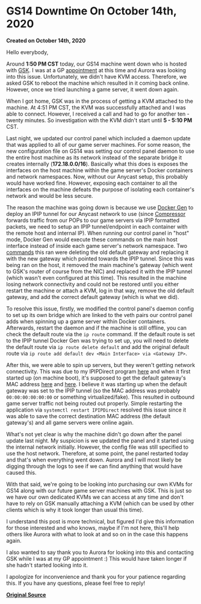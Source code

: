 # GS14 Downtime On October 14th, 2020
**Created on October 14th, 2020**

Hello everybody,

Around **1:50 PM CST** today, our GS14 machine went down who is hosted with [GSK](https://www.gameserverkings.com/). I was at a GP [appointment](https://gflclan.com/profile/1-roy/?status=12474&type=status) at this time and Aurora was looking into this issue. Unfortunately, we didn't have KVM access. Therefore, we asked GSK to reboot the machine which resulted in it coming back online. However, once we tried launching a game server, it went down again.

When I got home, GSK was in the process of getting a KVM attached to the machine. At 4:51 PM CST, the KVM was successfully attached and I was able to connect. However, I received a call and had to go for another ten - twenty minutes. So investigation with the KVM didn't start until **5 - 5:10 PM** CST.

Last night, we updated our control panel which included a daemon update that was applied to all of our game server machines. For some reason, the new configuration file on GS14 was setting our control panel daemon to use the entire host machine as its network instead of the separate bridge it creates internally (**172.18.0.0/16**). Basically what this does is exposes the interfaces on the host machine within the game server's Docker containers and network namespaces. Now, without our Anycast setup, this probably would have worked fine. However, exposing each container to all the interfaces on the machine defeats the purpose of isolating each container's network and would be less secure.

The reason the machine was going down is because we use [Docker Gen](https://github.com/GFLClan/Anycast-Endpoint/tree/master/dockergen) to deploy an IPIP tunnel for our Anycast network to use (since [Compressor](https://github.com/Dreae/compressor) forwards traffic from our POPs to our game servers via IPIP formatted packets, we need to setup an IPIP tunnel/endpoint in each container with the remote host and internal IP). When running our control panel in "host" mode, Docker Gen would execute these commands on the main host interface instead of inside each game server's network namespace. Two [commands](https://github.com/GFLClan/Anycast-Endpoint/blob/master/dockergen/update-netns.sh.tmpl#L35) this ran were deleting the old default gateway and replacing it with the new gateway which pointed towards the IPIP tunnel. Since this was being ran on the host, it removed the main machine's gateway (which went to GSK's router of course from the NIC) and replaced it with the IPIP tunnel (which wasn't even configured at this time). This resulted in the machine losing network connectivity and could not be restored until you either restart the machine or attach a KVM, log in that way, remove the old default gateway, and add the correct default gateway (which is what we did).

To resolve this issue, firstly, we modified the control panel's daemon config to set up its own bridge which are linked to the veth pairs our control panel adds when spinning up a game server within Docker containers. Afterwards, restart the daemon and if the machine is still offline, you can check the default route via the `ip route` command. If the default route is set to the IPIP tunnel Docker Gen was trying to set up, you will need to delete the default route via `ip route delete default` and add the original default route via `ip route add default dev <Main Interface> via <Gateway IP>`.

After this, we were able to spin up servers, but they weren't getting network connectivity. This was due to my IPIPDirect program [here](https://github.com/gamemann/IPIPDirect-TC) and when it first started up (on machine boot), it's supposed to get the default gateway's MAC address [here](https://github.com/gamemann/IPIPDirect-TC/blob/master/src/IPIPDirect_loader.c#L227) and [here](https://github.com/gamemann/IPIPDirect-TC/blob/master/src/IPIPDirect_loader.c#L46). I believe it was starting up when the default gateway was set to the IPIP tunnel (so the MAC address was probably `00:00:00:00:00:00` or something virtualized/fake). This resulted in outbound game server traffic not being routed out properly. Simple restarting the application via `systemctl restart IPIPDirect` resolved this issue since it was able to save the correct destination MAC address (the default gateway's) and all game servers were online again.

What's not yet clear is why the machine didn't go down after the panel update last night. My suspicion is we updated the panel and it started using the internal network initially. However, the config file was still specified to use the host network. Therefore, at some point, the panel restarted today and that's when everything went down. Aurora and I will most likely be digging through the logs to see if we can find anything that would have caused this.

With that said, we're going to be looking into purchasing our own KVMs for GS14 along with our future game server machines with GSK. This is just so we have our own dedicated KVMs we can access at any time and don't have to rely on GSK manually attaching a KVM (which can be used by other clients which is why it took longer than usual this time).

I understand this post is more technical, but figured I'd give this information for those interested and who knows, maybe if I'm not here, this'll help others like Aurora with what to look at and so on in the case this happens again.

I also wanted to say thank you to Aurora for looking into this and contacting GSK while I was at my GP appointment :) This would have taken longer if she hadn't started looking into it.

I apologize for inconvenience and thank you for your patience regarding this. If you have any questions, please feel free to reply!

**[Original Source](https://gflclan.com/forums/topic/64373-gs14-downtime-10-14-20/?tab=comments#comment-310845)**